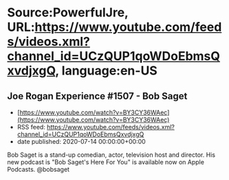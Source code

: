 # Source:PowerfulJre, URL:https://www.youtube.com/feeds/videos.xml?channel_id=UCzQUP1qoWDoEbmsQxvdjxgQ, language:en-US

## Joe Rogan Experience #1507 - Bob Saget
 - [https://www.youtube.com/watch?v=BY3CY36WAec](https://www.youtube.com/watch?v=BY3CY36WAec)
 - RSS feed: https://www.youtube.com/feeds/videos.xml?channel_id=UCzQUP1qoWDoEbmsQxvdjxgQ
 - date published: 2020-07-14 00:00:00+00:00

Bob Saget is a stand-up comedian, actor, television host and director. His new podcast is "Bob Saget's Here For You" is available now on Apple Podcasts. @bobsaget

